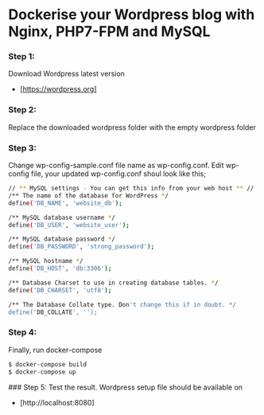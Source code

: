 # Dockerise your Wordpress blog with Nginx, PHP7-FPM and MySQL

### Step 1:
Download Wordpress latest version
* [https://wordpress.org]

### Step 2:
Replace the downloaded wordpress folder with the empty wordpress folder

### Step 3:
Change wp-config-sample.conf file name as wp-config.conf.
Edit wp-config file, your updated wp-config.conf shoul look like this;
```sh
// ** MySQL settings - You can get this info from your web host ** //
/** The name of the database for WordPress */
define('DB_NAME', 'website_db');

/** MySQL database username */
define('DB_USER', 'website_user');

/** MySQL database password */
define('DB_PASSWORD', 'strong_password');

/** MySQL hostname */
define('DB_HOST', 'db:3306');

/** Database Charset to use in creating database tables. */
define('DB_CHARSET', 'utf8');

/** The Database Collate type. Don't change this if in doubt. */
define('DB_COLLATE', '');
```

### Step 4:
Finally, run docker-compose
```sh
$ docker-compose build
$ docker-compose up
```

### Step 5:
Test the result. Wordpress setup file should be available on 
* [http://localhost:8080]
